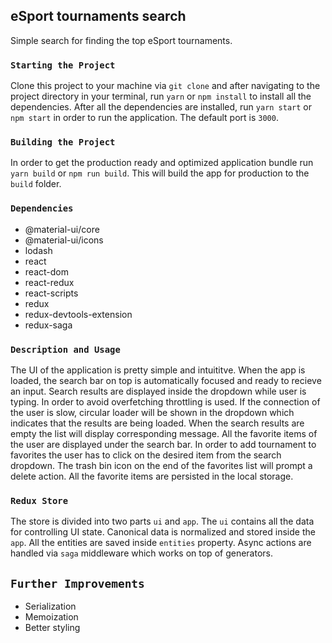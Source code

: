 ## eSport tournaments search

Simple search for finding the top eSport tournaments.

### `Starting the Project`

Clone this project to your machine via `git clone` and after navigating to the project directory in your terminal, run `yarn` or `npm install` to install all the dependencies. After all the dependencies are installed, run `yarn start` or `npm start` in order to run the application. The default port is `3000`.

### `Building the Project`

In order to get the production ready and optimized application bundle run `yarn build` or `npm run build`. This will build the app for production to the `build` folder.

### `Dependencies`

* @material-ui/core
* @material-ui/icons
* lodash
* react
* react-dom
* react-redux
* react-scripts
* redux
* redux-devtools-extension
* redux-saga

### `Description and Usage`

The UI of the application is pretty simple and intuititve. When the app is loaded, the search bar on top is automatically focused and ready to recieve an input. Search results are displayed inside the dropdown while user is typing. In order to avoid overfetching throttling is used. If the connection of the user is slow, circular loader will be shown in the dropdown which indicates that the results are being loaded. When the search results are empty the list will display corresponding message. All the favorite items of the user are displayed under the search bar. In order to add tournament to favorites the user has to click on the desired item from the search dropdown. The trash bin icon on the end of the favorites list will prompt a delete action. All the favorite items are persisted in the local storage.

### `Redux Store`

The store is divided into two parts `ui` and `app`. The `ui`  contains all the data for controlling UI state. Canonical data is normalized and stored inside the `app`. All the entities are saved inside `entities` property. Async actions are handled via `saga` middleware which works on top of generators.

## `Further Improvements`
* Serialization
* Memoization
* Better styling